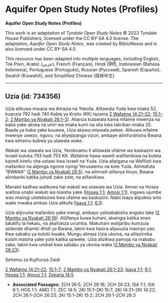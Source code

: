 # Aquifer Open Study Notes (Profiles)

**Aquifer Open Study Notes (Profiles)**

This work is an adaptation of *Tyndale Open Study Notes* © 2023 Tyndale House Publishers, licensed under the CC BY\-SA 4\.0 license. The adaptation, *Aquifer Open Study Notes*, was created by BiblioNexus and is also licensed under CC BY\-SA 4\.0\.

This resource has been adapted into multiple languages, including English, Tok Pisin, Arabic (عربي), French (Français), Hindi (हिंदी), Indonesian (Bahasa Indonesia), Portuguese (Português), Russian (Русский), Spanish (Español), Swahili (Kiswahili), and Simplified Chinese (简体中文).



--------------------------------

## Uzia (id: 734356)

Uzia alikuwa mwana wa Amazia na Yekolia. Alitawala Yuda kwa miaka 52, kuanzia 792 hadi 740 Kabla ya Krsito (KK) tazama [2 Wafalme 14:21–22](https://ref.ly/2Kgs14:21-2Kgs14:22); [15:1–2](https://ref.ly/2Kgs15:1-2Kgs15:2); [2 Mambo ya Nyakati 26:1–3](https://ref.ly/2Chr26:1-2Chr26:3)). Alianza kutawala kama mfalme mwenza na baba yake akiwa na umri wa miaka kumi na sita kwa takriban miaka 25\. Baada ya baba yake kuuawa, Uzia akawa mtawala pekee. Alikuwa mfalme mwenye uwezo, nguvu, na aliyejipanga vizuri, ambaye alimfurahisha Bwana kwa sehemu kubwa ya utawala wake.

Wakati wa utawala wa Uzia, Yeroboamu II alitawala ufalme wa kaskazini wa Israeli kutoka 793 hadi 753 KK. Wafalme hawa wawili walifanikiwa na kuleta kipindi kirefu cha ustawi kwa Israeli na Yuda. Uzia alipigana na Wafilisti kwa mafanikio na alijenga ngome nyingi Yerusalemu na kote Yuda. Alimtafuta "BWANA" ([2 Mambo ya Nyakati 26:5](https://ref.ly/2Chr26:5)), na alimradi alifanya hivyo, Bwana alimbariki katika juhudi zake zote, na alifanikiwa.

Manabii kadhaa walikuwa hai wakati wa utawala wa Uzia. Amosi na Hosea walitoa unabii wakati wa maisha yake ([Hosea 1:1](https://ref.ly/Hos1:1); [Amosi 1:1](https://ref.ly/Amos1:1)), ingawa ujumbe wao mwingi ulielekezwa kwa ufalme wa kaskazini. Nabii Isaya alipokea wito wake mwaka ambao Uzia alikufa ([Isaya 1:1](https://ref.ly/Isa1:1); [6:1](https://ref.ly/Isa6:1)).

Uzia alijivunia mafanikio yake mengi, ambayo yalisababisha anguko lake ([2 Mambo ya Nyakati 26:16](https://ref.ly/2Chr26:16)). Alijifanya kuwa kuhani, akaingia katika eneo takatifu la hekalu, na akafukiza uvumba. Makuhani walijaribu kumzuia asitende dhambi dhidi ya Bwana, lakini kwa hasira alipuuzia maonyo yao. Kwa sababu ya kutotii kwake, Mungu alimpa Uzia ukoma, na alilazimika kuishi maisha yake yote katika upweke. Uzia alizikwa pamoja na mababu zake, lakini kwa umbali kwa sababu ya ukoma wake ([2 Mambo ya Nyakati 26:23](https://ref.ly/2Chr26:23)).

Sehemu za Kujifunza Zaidi

[2 Wafalme 14:21–22](https://ref.ly/2Kgs14:21-2Kgs14:22); [15:1–7](https://ref.ly/2Kgs15:1-2Kgs15:7); [2 Mambo ya Nyakati 26:1–23](https://ref.ly/2Chr26:1-2Chr26:23); [Isaya 1:1](https://ref.ly/Isa1:1); [6:1](https://ref.ly/Isa6:1); [Hosea 1:1](https://ref.ly/Hos1:1); [Amosi 1:1](https://ref.ly/Amos1:1); [Zekaria 14:5](https://ref.ly/Zech14:5)

* **Associated Passages:** 2CH 26:5; 2CH 26:16; 2CH 26:23; ISA 1:1; ISA 6:1; HOS 1:1; AMO 1:1; ZEC 14:5; 2KI 15:1–2KI 15:7; 2KI 14:21–2KI 14:22; 2CH 26:1–2CH 26:23; 2KI 15:1–2KI 15:2; 2CH 26:1–2CH 26:3

